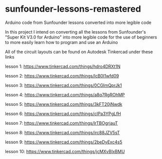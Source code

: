 # sunfounder-lessons-remastered
Arduino code from Sunfounder lessons converted into more legible code

In this project I intend on converting all the lessons from Sunfounder's "Super Kit V3.0 for Arduino" into more legible code
for the use of beginners to more easily learn how to program and use an Arduino

All of the circuit layouts can be found on Autodesk Tinkercad under these links

lesson 1: https://www.tinkercad.com/things/hdro4DRXt1N

lesson 2: https://www.tinkercad.com/things/lcB0I1wfd09

lesson 3: https://www.tinkercad.com/things/0CGImQprJk1

lesson 4: https://www.tinkercad.com/things/a8q7RgROhMP

lesson 5: https://www.tinkercad.com/things/3kFT20jNwdk

lesson 6: https://www.tinkercad.com/things/cIPa3YPgLfH

lesson 7: https://www.tinkercad.com/things/lrTBOgrjauT

lesson 8: https://www.tinkercad.com/things/irc88JZV5sT

lesson 9: https://www.tinkercad.com/things/2beDyExc4s5

lesson 10: https://www.tinkercad.com/things/jcMXvBIxBMU
